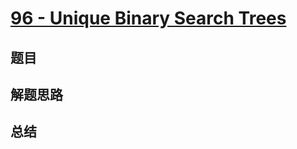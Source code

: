 # [96 - Unique Binary Search Trees](https://leetcode.com/problems/unique-binary-search-trees/)

## 题目


## 解题思路


## 总结


